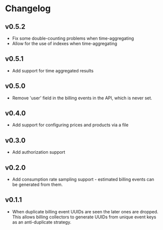 # Changelog

## v0.5.2

- Fix some double-counting problems when time-aggregating
- Allow for the use of indexes when time-aggregating

## v0.5.1

- Add support for time aggregated results

## v0.5.0

- Remove 'user' field in the billing events in the API, which is never set.

## v0.4.0

- Add support for configuring prices and products via a file

## v0.3.0

- Add authorization support

## v0.2.0

- Add consumption rate sampling support - estimated billing events can be generated from
  them.

## v0.1.1

- When duplicate billing event UUIDs are seen the later ones are dropped. This allows billing
  collectors to generate UUIDs from unique event keys as an anti-duplicate strategy.
